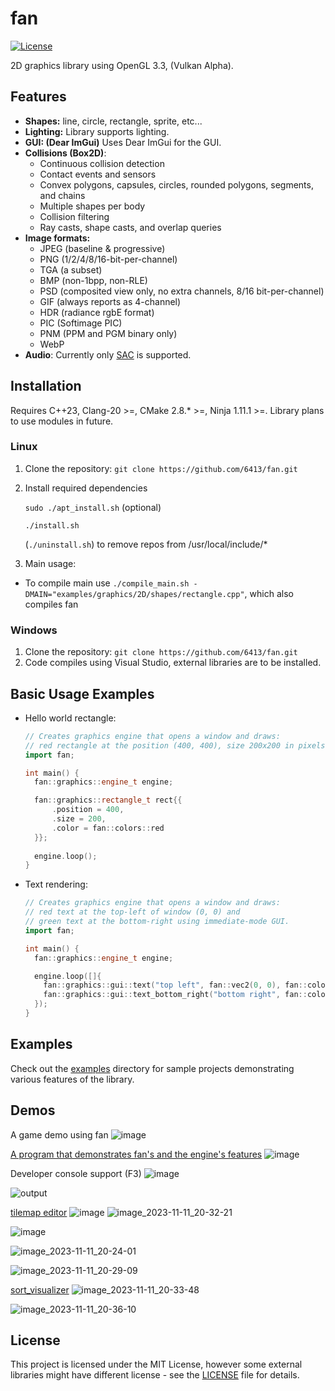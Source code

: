 # fan

[![License](https://img.shields.io/badge/license-MIT-blue.svg)](LICENSE)

2D graphics library using OpenGL 3.3, (Vulkan Alpha).

## Features

- **Shapes:** line, circle, rectangle, sprite, etc...
- **Lighting:** Library supports lighting.
- **GUI: (Dear ImGui)** Uses Dear ImGui for the GUI.
- **Collisions (Box2D)**:
  - Continuous collision detection
  - Contact events and sensors
  - Convex polygons, capsules, circles, rounded polygons, segments, and chains
  - Multiple shapes per body
  - Collision filtering
  - Ray casts, shape casts, and overlap queries
- **Image formats:**
  - JPEG (baseline & progressive)
  - PNG (1/2/4/8/16-bit-per-channel)
  - TGA (a subset)
  - BMP (non-1bpp, non-RLE)
  - PSD (composited view only, no extra channels, 8/16 bit-per-channel)
  - GIF (always reports as 4-channel)
  - HDR (radiance rgbE format)
  - PIC (Softimage PIC)
  - PNM (PPM and PGM binary only)
  - WebP
- **Audio**: Currently only [SAC](https://github.com/7244/SAC-container) is supported.
## Installation

Requires C++23, Clang-20 >=, CMake 2.8.* >=, Ninja 1.11.1 >=.
Library plans to use modules in future.

### Linux
1. Clone the repository: `git clone https://github.com/6413/fan.git`
2. Install required dependencies
   
    ```sudo ./apt_install.sh``` (optional)
   
    ```./install.sh```
    
    (```./uninstall.sh```) to remove repos from /usr/local/include/*
4. Main usage:
-  To compile main use `./compile_main.sh -DMAIN="examples/graphics/2D/shapes/rectangle.cpp"`, which also compiles fan

### Windows
1. Clone the repository: `git clone https://github.com/6413/fan.git`
2. Code compiles using Visual Studio, external libraries are to be installed.

## Basic Usage Examples

- Hello world rectangle:
    ```cpp
    // Creates graphics engine that opens a window and draws:
    // red rectangle at the position (400, 400), size 200x200 in pixels.
    import fan;

    int main() {
      fan::graphics::engine_t engine;
    
      fan::graphics::rectangle_t rect{{
          .position = 400,
          .size = 200,
          .color = fan::colors::red
      }};
      
      engine.loop();
    }
    ```
- Text rendering:
  ```cpp
  // Creates graphics engine that opens a window and draws:
  // red text at the top-left of window (0, 0) and
  // green text at the bottom-right using immediate-mode GUI.
  import fan;
  
  int main() {
    fan::graphics::engine_t engine;
  
    engine.loop([]{
      fan::graphics::gui::text("top left", fan::vec2(0, 0), fan::colors::red);
      fan::graphics::gui::text_bottom_right("bottom right", fan::colors::green);
    });
  }
  ```
## Examples

Check out the [examples](examples/) directory for sample projects demonstrating various features of the library.

## Demos

A game demo using fan
![image](https://github.com/6413/fan/assets/56801084/973f2fa6-fcd7-4b6a-b66b-b92eefae9bba)

[A program that demonstrates fan's and the engine's features](examples/engine_demos/engine_demo.cpp)
![image](https://github.com/user-attachments/assets/3b6af145-c91e-4cfd-89b3-9fa2e93905c8)

Developer console support (F3)
![image](https://github.com/6413/fan/assets/56801084/7556ce24-ba0f-43c6-85d6-b951351bb59c)

![output](https://github.com/user-attachments/assets/fdb8ae2e-0c76-49bf-9ee4-088a1a582945)

[tilemap editor](examples/graphics/gui/tilemap_editor.cpp)
![image](https://github.com/user-attachments/assets/3d1b82d1-63d2-40d5-b3da-07821232ee0d)
![image_2023-11-11_20-32-21](https://github.com/6413/fan/assets/56801084/b41e7417-04fb-4d7f-be6a-2e13379cf521)

![image](https://github.com/user-attachments/assets/ba4637e6-c102-408e-b043-0d724d02e350)

![image_2023-11-11_20-24-01](https://github.com/6413/fan/assets/56801084/0aac1cbb-2d41-40ef-b0d0-5ab838b9b3d1)

![image_2023-11-11_20-29-09](https://github.com/6413/fan/assets/56801084/8c63a7a0-a8c1-451e-82be-af14aabb69b3)

[sort_visualizer](examples/graphics/2D/sort_visualizer.cpp)
![image_2023-11-11_20-33-48](https://github.com/6413/fan/assets/56801084/a39c3f93-e902-4401-9efe-2ae15e0035ad)

![image_2023-11-11_20-36-10](https://github.com/6413/fan/assets/56801084/c69cf128-b1be-4c2d-8ef2-50d7281ddf07)


## License

This project is licensed under the MIT License, however some external libraries might have different license - see the [LICENSE](LICENSE) file for details.
